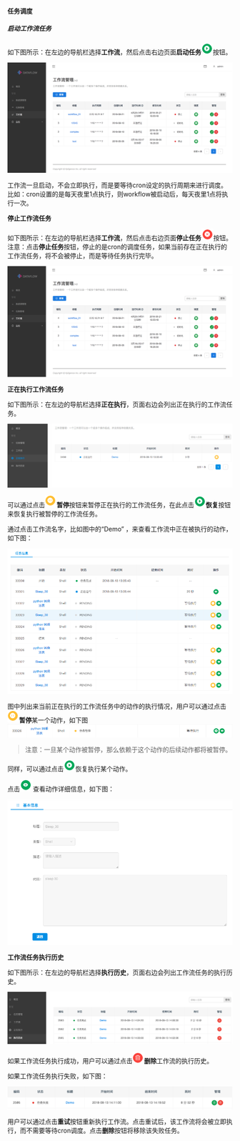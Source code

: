 #### 任务调度

##### 启动工作流任务

如下图所示：在左边的导航栏选择**工作流**，然后点击右边页面**启动任务**![](images/4-7.png)按钮。

![](images/4-1.png)

工作流一旦启动，不会立即执行，而是要等待cron设定的执行周期来进行调度。比如：cron设置的是每天夜里1点执行，则workflow被启动后，每天夜里1点将执行一次。

**停止工作流任务**

如下图所示：在左边的导航栏选择**工作流**，然后点击右边页面**停止任务**![](images/4-8.png)按钮。注意：点击**停止任务**按钮，停止的是cron的调度任务，如果当前存在正在执行的工作流任务，将不会被停止，而是等待任务执行完毕。

![](images/4-1.png)

**正在执行工作流任务**

如下图所示：在左边的导航栏选择**正在执行**，页面右边会列出正在执行的工作流任务。

![](images/5-1.png)

可以通过点击![](images/5-2.png)**暂停**按钮来暂停正在执行的工作流任务，在此点击![](images/4-7.png)**恢复**按钮来恢复执行被暂停的工作流任务。



通过点击工作流名字，比如图中的“Demo” ，来查看工作流中正在被执行的动作，如下图：

![](images/5-3.png)

图中列出来当前正在执行的工作流任务中的动作的执行情况，用户可以通过点击![](images/5-2.png)**暂停**某一个动作，如下图![](images/5-6.png)

> 注意：一旦某个动作被暂停，那么依赖于这个动作的后续动作都将被暂停。

同样，可以通过点击![](images/4-7.png)恢复执行某个动作。

点击![](images/5-4.png)查看动作详细信息，如下图：

![](images/5-5.png)

**工作流任务执行历史**

如下图所示：在左边的导航栏选择**执行历史**，页面右边会列出工作流任务的执行历史。

![](images/6-1.png)

如果工作流任务执行成功，用户可以通过点击![](images/4-6.png)**删除**工作流的执行历史。

如果工作流任务执行失败，如下图：

![](images/6-2.png)

用户可以通过点击**重试**按钮重新执行工作流。点击重试后，该工作流将会被立即执行，而不需要等待cron调度。点击**删除**按钮将移除该失败任务。



